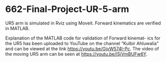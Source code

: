 # 662-Final-Project-UR-5-arm
UR5 arm is simulated in Rviz using Moveit. Forward kinematics are verified in MATLAB.

Explanation  of  the  MATLAB  code  for  validation  of  Forward  kinemat-
ics  for  the  UR5  has  been  uploaded  to  YouTube  on  the  channel  “Kulbir
Ahluwalia” and can be viewed at the link https://youtu.be/GjvW574I-Pc.
The video of the moving UR5 arm can be seen at https://youtu.be/ISjVmBUFw6Y.
